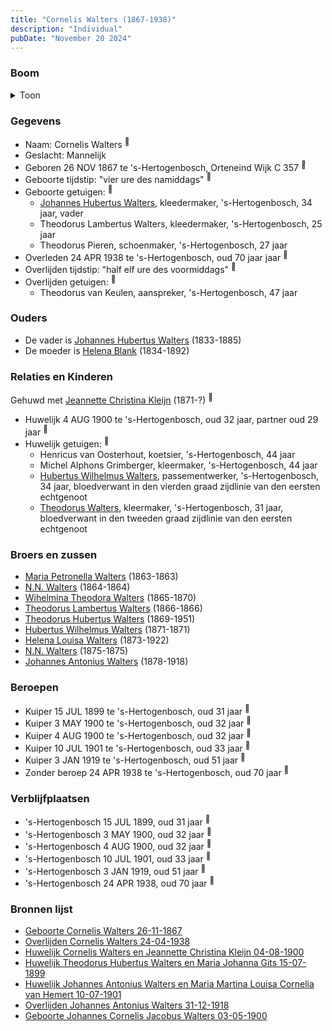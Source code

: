 ```yaml
---
title: "Cornelis Walters (1867-1938)"
description: "Individual"
pubDate: "November 20 2024"
---
```


### Boom
<details><summary>Toon</summary>

![test](https://www.plantuml.com/plantuml/svg/dPDFR-8m4CNl_XIZzj0JKXA7aY142mYMxMgxLRL_j2Va9BF46yT6jgCALNptdPGKAXMrgzxYiP_VR-OvryuBwvjQCLT9lH5Mr929l5fRq-XYPfInuAtGZhPGUrRA0Y6NDbUu_yPwuxTGOvsXTVkIysZH-Eq6sOjRSoMSWqS605DZ2xJVIvbN6fqRZMeXzNWCdEqOku2x9ol7zegp6rCAJUTWsP27Rnpy4eeit1a81v-381Ya0ETplkWlfcJm-4UYAdOm6cOYswuouxt2uHZ222O_Fa6OS0uNhhUakymQTMPSNhuGkQfHQYLqiSgjSIupP4tg5BvEVfCuwRyMxvvHbwXG2vWgeQi3NH8GtM8wvtF-1XqFoU2-fOi_G4UztKnkIPr6R-2DXWzO55AlMx-kdyle2NH1e54VpfLSbtwBIfa7WjsnRhozNdU2THqT2vsI2krM6hDdjvcn6fLy7LSQmo7ozsEBBk7ssy-MTF21mKGnJEveh2bFJWtcyCQmVMBU8ynAAvsNbE8NXVAlFbAd_nDZc0n2kASLsaBKx_DTmTNfVEBzOqs3u90F3qxdG_Fiuk01wr2F1NQDkg0V_1y0)
</details>

### Gegevens
- Naam: Cornelis Walters <sup><a href="../s00121/" style="text-decoration:none" title="Geboorte Cornelis Walters 26-11-1867">:link:</a></sup>
- Geslacht: Mannelijk
- Geboren 26 NOV 1867 te 's-Hertogenbosch, Orteneind Wijk C 357 <sup><a href="../s00121/" style="text-decoration:none" title="Geboorte Cornelis Walters 26-11-1867">:link:</a></sup>
- Geboorte tijdstip: "vier ure des namiddags" <sup><a href="../s00121/" style="text-decoration:none" title="Geboorte Cornelis Walters 26-11-1867">:link:</a></sup>
- Geboorte getuigen: <sup><a href="../s00121/" style="text-decoration:none" title="Geboorte Cornelis Walters 26-11-1867">:link:</a></sup>
  - [Johannes Hubertus Walters](../i00079/), kleedermaker, \'s-Hertogenbosch, 34 jaar, vader
  - Theodorus Lambertus Walters, kleedermaker, \'s-Hertogenbosch, 25 jaar
  - Theodorus Pieren, schoenmaker, \'s-Hertogenbosch, 27 jaar
- Overleden 24 APR 1938 te 's-Hertogenbosch, oud 70 jaar jaar <sup><a href="../s00135/" style="text-decoration:none" title="Overlijden Cornelis Walters 24-04-1938">:link:</a></sup>
- Overlijden tijdstip: "half elf ure des voormiddags" <sup><a href="../s00135/" style="text-decoration:none" title="Overlijden Cornelis Walters 24-04-1938">:link:</a></sup>
- Overlijden getuigen: <sup><a href="../s00135/" style="text-decoration:none" title="Overlijden Cornelis Walters 24-04-1938">:link:</a></sup>
  - Theodorus van Keulen, aanspreker, \'s-Hertogenbosch, 47 jaar

### Ouders
- De vader is [Johannes Hubertus Walters](../i00079/) (1833-1885)
- De moeder is [Helena Blank](../i00080/) (1834-1892)

### Relaties en Kinderen

Gehuwd met [Jeannette Christina Kleijn](../i00099/) (1871-?) <sup><a href="../s00130/" style="text-decoration:none" title="Huwelijk Cornelis Walters en Jeannette Christina Kleijn 04-08-1900">:link:</a></sup>
- Huwelijk 4 AUG 1900 te 's-Hertogenbosch, oud 32 jaar, partner oud 29 jaar <sup><a href="../s00130/" style="text-decoration:none" title="Huwelijk Cornelis Walters en Jeannette Christina Kleijn 04-08-1900">:link:</a></sup>
- Huwelijk getuigen:  <sup><a href="../s00130/" style="text-decoration:none" title="Huwelijk Cornelis Walters en Jeannette Christina Kleijn 04-08-1900">:link:</a></sup>
  - Henricus van Oosterhout, koetsier, \'s-Hertogenbosch, 44 jaar
  - Michel Alphons Grimberger, kleermaker, \'s-Hertogenbosch, 44 jaar
  - [Hubertus Wilhelmus Walters](../i00152/), passementwerker, \'s-Hertogenbosch, 34 jaar, bloedverwant in den vierden graad zijdlinie van den eersten echtgenoot
  - [Theodorus Walters](../i00075/), kleermaker, \'s-Hertogenbosch, 31 jaar, bloedverwant in den tweeden graad zijdlinie van den eersten echtgenoot

### Broers en zussen
- [Maria Petronella Walters](../i00090/) (1863-1863)
- [N.N. Walters](../i00091/) (1864-1864)
- [Wihelmina Theodora Walters](../i00092/) (1865-1870)
- [Theodorus Lambertus Walters](../i00093/) (1866-1866)
- [Theodorus Hubertus Walters](../i00075/) (1869-1951)
- [Hubertus Wilhelmus Walters](../i00095/) (1871-1871)
- [Helena Louisa Walters](../i00096/) (1873-1922)
- [N.N. Walters](../i00097/) (1875-1875)
- [Johannes Antonius Walters](../i00098/) (1878-1918)

### Beroepen
- Kuiper 15 JUL 1899 te 's-Hertogenbosch, oud 31 jaar <sup><a href="../s00101/" style="text-decoration:none" title="Huwelijk Theodorus Hubertus Walters en Maria Johanna Gits 15-07-1899">:link:</a></sup>
- Kuiper 3 MAY 1900 te 's-Hertogenbosch, oud 32 jaar <sup><a href="../s00102/" style="text-decoration:none" title="Geboorte Johannes Cornelis Jacobus Walters 03-05-1900">:link:</a></sup>
- Kuiper 4 AUG 1900 te 's-Hertogenbosch, oud 32 jaar <sup><a href="../s00130/" style="text-decoration:none" title="Huwelijk Cornelis Walters en Jeannette Christina Kleijn 04-08-1900">:link:</a></sup>
- Kuiper 10 JUL 1901 te 's-Hertogenbosch, oud 33 jaar <sup><a href="../s00132/" style="text-decoration:none" title="Huwelijk Johannes Antonius Walters en Maria Martina Louisa Cornelia van Hemert 10-07-1901">:link:</a></sup>
- Kuiper 3 JAN 1919 te 's-Hertogenbosch, oud 51 jaar <sup><a href="../s00133/" style="text-decoration:none" title="Overlijden Johannes Antonius Walters 31-12-1918">:link:</a></sup>
- Zonder beroep 24 APR 1938 te 's-Hertogenbosch, oud 70 jaar <sup><a href="../s00135/" style="text-decoration:none" title="Overlijden Cornelis Walters 24-04-1938">:link:</a></sup>

### Verblijfplaatsen
- 's-Hertogenbosch  15 JUL 1899, oud 31 jaar  <sup><a href="../s00101/" style="text-decoration:none" title="Huwelijk Theodorus Hubertus Walters en Maria Johanna Gits 15-07-1899">:link:</a></sup>
- 's-Hertogenbosch  3 MAY 1900, oud 32 jaar  <sup><a href="../s00102/" style="text-decoration:none" title="Geboorte Johannes Cornelis Jacobus Walters 03-05-1900">:link:</a></sup>
- 's-Hertogenbosch  4 AUG 1900, oud 32 jaar  <sup><a href="../s00130/" style="text-decoration:none" title="Huwelijk Cornelis Walters en Jeannette Christina Kleijn 04-08-1900">:link:</a></sup>
- 's-Hertogenbosch  10 JUL 1901, oud 33 jaar  <sup><a href="../s00132/" style="text-decoration:none" title="Huwelijk Johannes Antonius Walters en Maria Martina Louisa Cornelia van Hemert 10-07-1901">:link:</a></sup>
- 's-Hertogenbosch  3 JAN 1919, oud 51 jaar  <sup><a href="../s00133/" style="text-decoration:none" title="Overlijden Johannes Antonius Walters 31-12-1918">:link:</a></sup>
- 's-Hertogenbosch  24 APR 1938, oud 70 jaar  <sup><a href="../s00135/" style="text-decoration:none" title="Overlijden Cornelis Walters 24-04-1938">:link:</a></sup>

### Bronnen lijst
- [Geboorte Cornelis Walters 26-11-1867](../s00121/)
- [Overlijden Cornelis Walters 24-04-1938](../s00135/)
- [Huwelijk Cornelis Walters en Jeannette Christina Kleijn 04-08-1900](../s00130/)
- [Huwelijk Theodorus Hubertus Walters en Maria Johanna Gits 15-07-1899](../s00101/)
- [Huwelijk Johannes Antonius Walters en Maria Martina Louisa Cornelia van Hemert 10-07-1901](../s00132/)
- [Overlijden Johannes Antonius Walters 31-12-1918](../s00133/)
- [Geboorte Johannes Cornelis Jacobus Walters 03-05-1900](../s00102/)